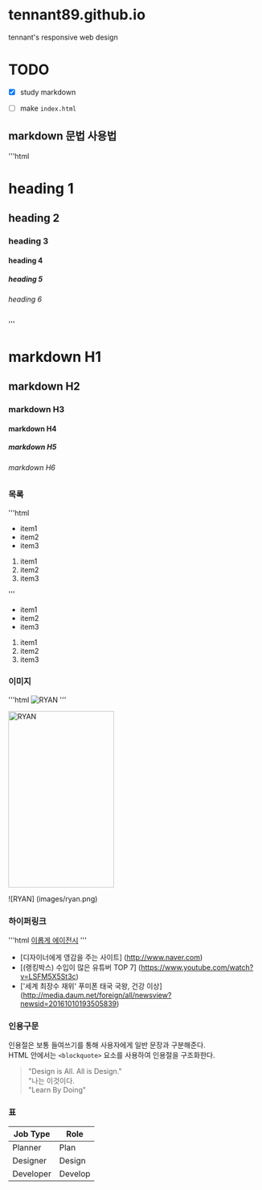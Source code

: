 # tennant89.github.io
tennant's responsive web design



# TODO
- [x] study markdown
- [ ] make `index.html`


## markdown 문법 사용법

<!-- '''css -->
<!-- '''js -->
'''html

<h1>heading 1</h1>
<h2>heading 2</h2>
<h3>heading 3</h3>
<h4>heading 4</h4>
<h5>heading 5</h5>
<h6>heading 6</h6>
'''

# markdown H1
## markdown H2
### markdown H3
#### markdown H4
##### markdown H5
###### markdown H6


### 목록

'''html
<ul>
	<li>item1</li>
	<li>item2</li>
	<li>item3</li>
</ul>

<ol>
	<li>item1</li>
	<li>item2</li>
	<li>item3</li>
</ol>

'''


- item1
- item2
- item3


1. item1
1. item2
1. item3


### 이미지

'''html
<img src="http://mblogthumb1.phinf.naver.net/20160405_36/mkhjsk_1459858119290I4m1S_PNG/%B6%F3%C0%CC%BE%F0.png?type=w2" alt="RYAN">
'''


<img src="http://mblogthumb1.phinf.naver.net/20160405_36/mkhjsk_1459858119290I4m1S_PNG/%B6%F3%C0%CC%BE%F0.png?type=w2" alt="RYAN" width="210" height="350">


![RYAN] (images/ryan.png)


### 하이퍼링크

'''html
<a href="http://iropke.com">이롭게 에이전시</a>
'''

- [디자이너에게 영감을 주는 사이트] (http://www.naver.com)
- [(랭킹박스) 수입이 많은 유튜버 TOP 7] (https://www.youtube.com/watch?v=LSFM5X5St3c)
- ['세계 최장수 재위' 푸미폰 태국 국왕, 건강 이상] (http://media.daum.net/foreign/all/newsview?newsid=20161010193505839)


### 인용구문
인용절은 보통 들여쓰기를 통해 사용자에게 일반 문장과 구분해준다.<br>
HTML 안에서는 `<blockquote>` 요소를 사용하여 인용절을 구조화한다.

> "Design is All. All is Design."<br>
> "나는 이것이다.<br>
> "Learn By Doing"<br>


### 표

Job Type | Role
---|---
Planner | Plan
Designer | Design
Developer | Develop